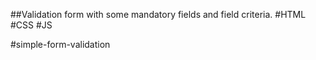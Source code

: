 ##Validation form with some mandatory fields and field criteria. #HTML #CSS #JS 

#simple-form-validation
